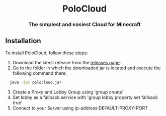 <h1 align="center">PoloCloud</h1>
<h3 align="center">The simplest and easiest Cloud for Minecraft</h3>


## Installation

To install PoloCloud, follow these steps:

1. Download the latest release from the [releases page](https://github.com/HttpMarco/polocloud/releases/).
2. Go to the folder in which the downloaded jar is located and execute the following command there:
```bash
  java -jar polocloud.jar
```
3. Create a Proxy and Lobby Group using 'group create'
4. Set lobby as a fallback service with 'group lobby property set fallback true'
5. Connect to your Server using ip-address:DEFAULT-PROXY-PORT



